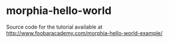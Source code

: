 # morphia-hello-world
Source code for the tutorial available at http://www.foobaracademy.com/morphia-hello-world-example/

